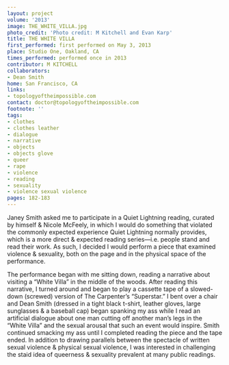 ```yaml
---
layout: project
volume: '2013'
image: THE_WHITE_VILLA.jpg
photo_credit: 'Photo credit: M Kitchell and Evan Karp'
title: THE WHITE VILLA
first_performed: first performed on May 3, 2013
place: Studio One, Oakland, CA
times_performed: performed once in 2013
contributor: M KITCHELL
collaborators:
- Dean Smith
home: San Francisco, CA
links:
- topologyoftheimpossible.com
contact: doctor@topologyoftheimpossible.com
footnote: ''
tags:
- clothes
- clothes leather
- dialogue
- narrative
- objects
- objects glove
- queer
- rape
- violence
- reading
- sexuality
- violence sexual violence
pages: 182-183
---
```


Janey Smith asked me to participate in a Quiet Lightning reading, curated by himself & Nicole McFeely, in which I would do something that violated the commonly expected experience Quiet Lightning normally provides, which is a more direct & expected reading series—i.e. people stand and read their work. As such, I decided I would perform a piece that examined violence & sexuality, both on the page and in the physical space of the performance.

The performance began with me sitting down, reading a narrative about visiting a “White Villa” in the middle of the woods. After reading this narrative, I turned around and began to play a cassette tape of a slowed-down (screwed) version of The Carpenter’s “Superstar.” I bent over a chair and Dean Smith (dressed in a tight black t-shirt, leather gloves, large sunglasses & a baseball cap) began spanking my ass while I read an artificial dialogue about one man cutting off another man’s legs in the “White Villa” and the sexual arousal that such an event would inspire. Smith continued smacking my ass until I completed reading the piece and the tape ended. In addition to drawing parallels between the spectacle of written sexual violence & physical sexual violence, I was interested in challenging the staid idea of queerness & sexuality prevalent at many public readings.
